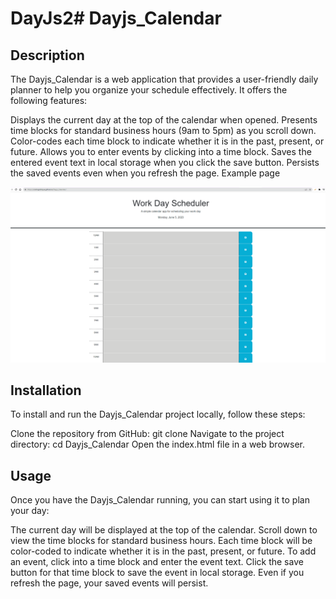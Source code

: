# DayJs2# Dayjs_Calendar

## Description

The Dayjs_Calendar is a web application that provides a user-friendly daily planner to help you organize your schedule effectively. It offers the following features:

Displays the current day at the top of the calendar when opened.
Presents time blocks for standard business hours (9am to 5pm) as you scroll down.
Color-codes each time block to indicate whether it is in the past, present, or future.
Allows you to enter events by clicking into a time block.
Saves the entered event text in local storage when you click the save button.
Persists the saved events even when you refresh the page.
Example page

![My example page](Assets/DayJsGif.gif)


## Installation

To install and run the Dayjs_Calendar project locally, follow these steps:

Clone the repository from GitHub: git clone 
Navigate to the project directory: cd Dayjs_Calendar
Open the index.html file in a web browser.
## Usage
Once you have the Dayjs_Calendar running, you can start using it to plan your day:

The current day will be displayed at the top of the calendar.
Scroll down to view the time blocks for standard business hours.
Each time block will be color-coded to indicate whether it is in the past, present, or future.
To add an event, click into a time block and enter the event text.
Click the save button for that time block to save the event in local storage.
Even if you refresh the page, your saved events will persist.

